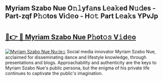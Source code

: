 ## Myriam Szabo Nue O𝚗𝚕yf𝚊ns L𝚎a𝚔ed N𝚞𝚍es - Part-zqf P𝚑𝚘tos Vi𝚍𝚎o - H𝚘𝚝 Part L𝚎a𝚔s YPvJp

# <h2><a href="http://kfcwgx.oniu.top/?m=Myriam+Szabo+Nue">🔗👉 🔴 Myriam Szabo Nue P𝚑ot𝚘𝚜 V𝚒d𝚎o</a></h2>

[![Myriam Szabo Nue Nu𝚍e𝚜](https://i.imgur.com/0qMVB7G.gif)](http://kfcwgx.oniu.top/?m=Myriam+Szabo+Nue)
Social media innovator Myriam Szabo Nue, acclaimed for disseminating dance and lifestyle knowledge, through presentations and blogs. Approachability and authenticity are the keys to Myriam Szabo Nue's public persona, but the enigma of his private life continues to captivate the public's imagination.  
